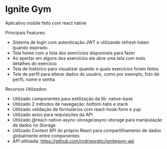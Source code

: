 # Ignite Gym

Aplicativo mobile feito com react native

Principais Features: 
- Sistema de login com autenticação JWT e utilizando refresh token quando expirado.
- Tela home com a lista dos exercícios disponiveis para fazer
- Ao apertar em alguns dos exercícios ele abre uma tela com mais detalhes do exercício
- Tela de histórico para visualizar quando e quais exercícios foram feitos
- Tela de perfil para alterar dados do usuário, como por exemplo, foto de perfil, nome e senha

Recursos Utilizados:
- Utilizado componentes para estilização da lib: native-base
- Utilizado 2 métodos de navegação: bottom-tabs e stack
- Utilizado validação de formulários com react-hook-form e yup
- Utilizado axios para requisições da API
- Utilizado @react-native-async-storage/async-storage para manipulação de dados no Storage
- Utilizado Context API do próprio React para compartilhamento de dados globalmente entre componentes
- API utilizada: https://github.com/rodrigorgtic/ignitegym-api